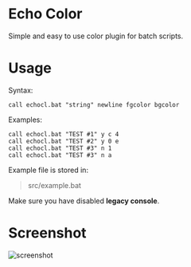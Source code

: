 # Echo Color
Simple and easy to use color plugin for batch scripts.

# Usage
Syntax:

    call echocl.bat "string" newline fgcolor bgcolor

Examples:

    call echocl.bat "TEST #1" y c 4
    call echocl.bat "TEST #2" y 0 e
    call echocl.bat "TEST #3" n 1
    call echocl.bat "TEST #3" n a

Example file is stored in:

> src/example.bat

Make sure you have disabled **legacy console**.

# Screenshot
![screenshot](https://i.imgur.com/N5g0B06.png)
